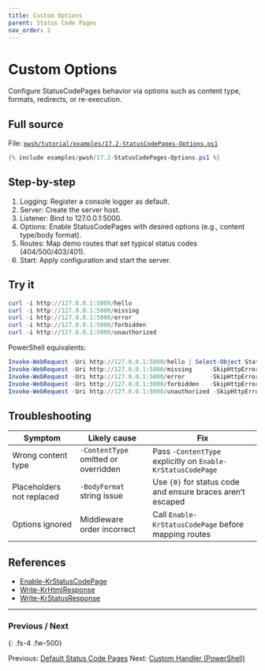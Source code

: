 ```yaml
---
title: Custom Options
parent: Status Code Pages
nav_order: 2
---
```


# Custom Options

Configure StatusCodePages behavior via options such as content type, formats, redirects, or re-execution.

## Full source

File: [`pwsh/tutorial/examples/17.2-StatusCodePages-Options.ps1`][17.2-StatusCodePages-Options.ps1]

```powershell
{% include examples/pwsh/17.2-StatusCodePages-Options.ps1 %}
```

## Step-by-step

1. Logging: Register a console logger as default.
2. Server: Create the server host.
3. Listener: Bind to 127.0.0.1:5000.
4. Options: Enable StatusCodePages with desired options (e.g., content type/body format).
5. Routes: Map demo routes that set typical status codes (404/500/403/401).
6. Start: Apply configuration and start the server.

## Try it

```powershell
curl -i http://127.0.0.1:5000/hello
curl -i http://127.0.0.1:5000/missing
curl -i http://127.0.0.1:5000/error
curl -i http://127.0.0.1:5000/forbidden
curl -i http://127.0.0.1:5000/unauthorized
```

PowerShell equivalents:

```powershell
Invoke-WebRequest -Uri http://127.0.0.1:5000/hello | Select-Object StatusCode, Content
Invoke-WebRequest -Uri http://127.0.0.1:5000/missing     -SkipHttpErrorCheck | Select-Object StatusCode | Format-List
Invoke-WebRequest -Uri http://127.0.0.1:5000/error       -SkipHttpErrorCheck | Select-Object StatusCode | Format-List
Invoke-WebRequest -Uri http://127.0.0.1:5000/forbidden   -SkipHttpErrorCheck | Select-Object StatusCode | Format-List
Invoke-WebRequest -Uri http://127.0.0.1:5000/unauthorized -SkipHttpErrorCheck | Select-Object StatusCode | Format-List
```

## Troubleshooting

| Symptom | Likely cause | Fix |
|--------|---------------|-----|
| Wrong content type | `-ContentType` omitted or overridden | Pass `-ContentType` explicitly on `Enable-KrStatusCodePage` |
| Placeholders not replaced | `-BodyFormat` string issue | Use `{0}` for status code and ensure braces aren’t escaped |
| Options ignored | Middleware order incorrect | Call `Enable-KrStatusCodePage` before mapping routes |

## References

- [Enable-KrStatusCodePage][Enable-KrStatusCodePage]
- [Write-KrHtmlResponse][Write-KrHtmlResponse]
- [Write-KrStatusResponse][Write-KrStatusResponse]

---

### Previous / Next

{: .fs-4 .fw-500}

Previous: [Default Status Code Pages](./1.Default-Status-Code-Pages.md)
Next: [Custom Handler (PowerShell)](./3.Custom-Handler-PowerShell.md)

[17.2-StatusCodePages-Options.ps1]: /pwsh/tutorial/examples/17.2-StatusCodePages-Options.ps1
[Enable-KrStatusCodePage]: /pwsh/cmdlets/Enable-KrStatusCodePage
[Write-KrHtmlResponse]: /pwsh/cmdlets/Write-KrHtmlResponse
[Write-KrStatusResponse]: /pwsh/cmdlets/Write-KrStatusResponse
